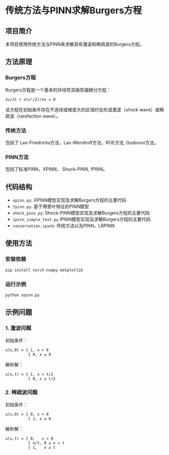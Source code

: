 # 传统方法与PINN求解Burgers方程

## 项目简介

本项目使用传统方法与PINN来求解具有激波和稀疏波的Burgers方程。

## 方法原理

### Burgers方程

Burgers方程是一个基本的非线性双曲型偏微分方程：

```
∂u/∂t + ∂(u²/2)/∂x = 0
```

该方程在初始条件存在不连续或梯度大的区域时会形成激波（shock wave）或稀疏波（rarefaction wave）。

### 传统方法
包括了 Lax-Friedrichs方法，Lax-Wendroff方法，ROE方法, Godunov方法。

### PINN方法

包括了标准PINN，XPINN， Shock-PINN, fPINN。

## 代码结构

- `xpinn.py`: XPINN模型实现及求解Burgers方程的主要代码
- `fpinn.py`: 基于傅里叶特征的PINN模型
- `shock_pinn.py`: Shock-PINN模型实现及求解Burgers方程的主要代码
- `ipinn_simple_test.py` IPINN模型实现及求解Burgers方程的主要代码
- `conservation.ipynb`: 传统方法以及PINN，LBPINN


## 使用方法

### 安装依赖

```bash
pip install torch numpy matplotlib
```

### 运行示例

```bash
python xpinn.py
```

## 示例问题

### 1. 激波问题

初始条件：
```
u(x,0) = { 1, x < 0
          { 0, x ≥ 0
```

解析解：
```
u(x,t) = { 1, x < t/2
          { 0, x ≥ t/2
```

### 2. 稀疏波问题

初始条件：
```
u(x,0) = { 0, x < 0
          { 1, x ≥ 0
```

解析解：
```
u(x,t) = { 0,   x < 0
          { x/t, 0 ≤ x < t
          { 1,   x ≥ t
```
